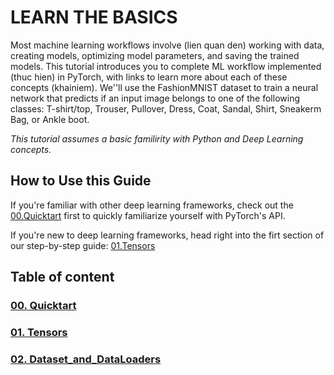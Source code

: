 # LEARN THE BASICS
Most machine learning workflows involve (lien quan den) working with data, creating models, optimizing model parameters, and saving the trained models. This tutorial introduces you to complete ML workflow implemented (thuc hien) in PyTorch, with links
to learn more about each of these concepts (khainiem).
We''ll use the FashionMNIST dataset to train a neural network that predicts if an input image belongs to one of the following classes: T-shirt/top, Trouser, Pullover, Dress, Coat, Sandal, Shirt, Sneakerm Bag, or Ankle boot.

*This tutorial assumes a basic familirity with Python and Deep Learning concepts.*
## How to Use this Guide
If you're familiar with other deep learning frameworks, check out the [00.Quicktart](https://github.com/locpv98/Repost_MDT/blob/master/Pytorch/Learn_The_Basics/docs/00.Quickstart.md)
first to quickly familiarize yourself with PyTorch's API.

If you're new to deep learning frameworks, head right into the firt section of our step-by-step guide: [01.Tensors](https://github.com/locpv98/Repost_MDT/blob/master/Pytorch/Learn_The_Basics/docs/01.Tensors.md)


## Table of content
### [00. Quicktart](https://github.com/locpv98/Repost_MDT/blob/master/Pytorch/Learn_The_Basics/docs/00.Quickstart.md)
### [01. Tensors](https://github.com/locpv98/Repost_MDT/blob/master/Pytorch/Learn_The_Basics/docs/01.Tensors.md)
### [02. Dataset_and_DataLoaders](https://github.com/locpv98/Repost_MDT/blob/master/Pytorch/Learn_The_Basics/docs/02.Dataset_and_DataLoaders.md)
